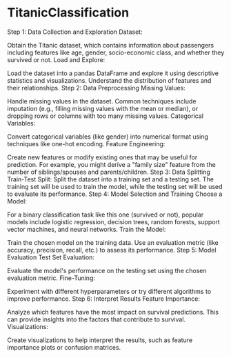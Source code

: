 # TitanicClassification
Step 1: Data Collection and Exploration
Dataset:

Obtain the Titanic dataset, which contains information about passengers including features like age, gender, socio-economic class, and whether they survived or not.
Load and Explore:

Load the dataset into a pandas DataFrame and explore it using descriptive statistics and visualizations. Understand the distribution of features and their relationships.
Step 2: Data Preprocessing
Missing Values:

Handle missing values in the dataset. Common techniques include imputation (e.g., filling missing values with the mean or median), or dropping rows or columns with too many missing values.
Categorical Variables:

Convert categorical variables (like gender) into numerical format using techniques like one-hot encoding.
Feature Engineering:

Create new features or modify existing ones that may be useful for prediction. For example, you might derive a "family size" feature from the number of siblings/spouses and parents/children.
Step 3: Data Splitting
Train-Test Split:
Split the dataset into a training set and a testing set. The training set will be used to train the model, while the testing set will be used to evaluate its performance.
Step 4: Model Selection and Training
Choose a Model:

For a binary classification task like this one (survived or not), popular models include logistic regression, decision trees, random forests, support vector machines, and neural networks.
Train the Model:

Train the chosen model on the training data. Use an evaluation metric (like accuracy, precision, recall, etc.) to assess its performance.
Step 5: Model Evaluation
Test Set Evaluation:

Evaluate the model's performance on the testing set using the chosen evaluation metric.
Fine-Tuning:

Experiment with different hyperparameters or try different algorithms to improve performance.
Step 6: Interpret Results
Feature Importance:

Analyze which features have the most impact on survival predictions. This can provide insights into the factors that contribute to survival.
Visualizations:

Create visualizations to help interpret the results, such as feature importance plots or confusion matrices.
